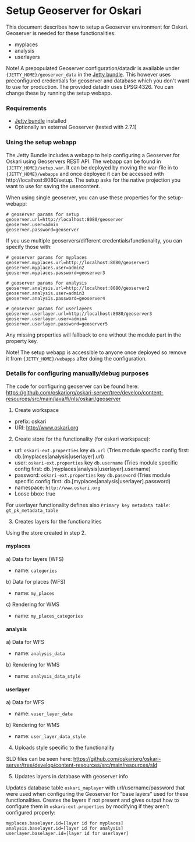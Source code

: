 # Setup Geoserver for Oskari

This document describes how to setup a Geoserver environment for Oskari. Geoserver is needed for these functionalities:

- myplaces
- analysis
- userlayers

Note! A prepopulated Geoserver configuration/datadir is available under `{JETTY_HOME}/geoserver_data` in the [Jetty bundle](/download). This however uses preconfigured credentials for geoserver and database which you don't want to use for production. The provided datadir uses EPSG:4326. You can change these by running the setup webapp.

### Requirements

* [Jetty bundle](/download) installed
* Optionally an external Geoserver (tested with 2.7.1)

### Using the setup webapp

The Jetty Bundle includes a webapp to help configuring a Geoserver for Oskari using Geoservers REST API. The webapp can be found in `{JETTY_HOME}/setup.war`. It can be deployed by moving the war-file in to `{JETTY_HOME}/webapps` and once deployed it can be accessed with http://localhost:8080/setup. The setup asks for the native projection you want to use for saving the usercontent.

When using single geoserver, you can use these properties for the setup-webapp:

	# geoserver params for setup
	geoserver.url=http://localhost:8080/geoserver
	geoserver.user=admin
	geoserver.password=geoserver

If you use multiple geoservers/different credentials/functionality, you can specify those with: 

	# geoserver params for myplaces
	geoserver.myplaces.url=http://localhost:8080/geoserver1
	geoserver.myplaces.user=admin2
	geoserver.myplaces.password=geoserver3

	# geoserver params for analysis
	geoserver.analysis.url=http://localhost:8080/geoserver2
	geoserver.analysis.user=admin3
	geoserver.analysis.password=geoserver4

	# geoserver params for userlayers
	geoserver.userlayer.url=http://localhost:8080/geoserver3
	geoserver.userlayer.user=admin4
	geoserver.userlayer.password=geoserver5

Any missing properties will fallback to one without the module part in the property key.

Note! The setup webapp is accessible to anyone once deployed so remove it from `{JETTY_HOME}/webapps` after doing the configuration.

### Details for configuring manually/debug purposes

The code for configuring geoserver can be found here: https://github.com/oskariorg/oskari-server/tree/develop/content-resources/src/main/java/fi/nls/oskari/geoserver

1) Create workspace

- prefix: oskari
- URI: http://www.oskari.org

2) Create store for the functionality (for oskari workspace):

- url: `oskari-ext.properties` key `db.url` (Tries module specific config first: db.[myplaces|analysis|userlayer].url)
- user: `oskari-ext.properties` key `db.username` (Tries module specific config first: db.[myplaces|analysis|userlayer].username)
- password: `oskari-ext.properties` key `db.password` (Tries module specific config first: db.[myplaces|analysis|userlayer].password)
- namespace: `http://www.oskari.org`
- Loose bbox: true

For userlayer functionality defines also `Primary key metadata table`: `gt_pk_metadata_table`

3) Creates layers for the functionalities

Using the store created in step 2.

#### myplaces

a) Data for layers (WFS)
- name: `categories`

b) Data for places (WFS)
- name: `my_places`

c) Rendering for WMS
- name: `my_places_categories`


#### analysis

a) Data for WFS
- name: `analysis_data`

b) Rendering for WMS
- name: `analysis_data_style`

#### userlayer

a) Data for WFS
- name: `vuser_layer_data`

b) Rendering for WMS
- name: `user_layer_data_style`

4) Uploads style specific to the functionality

SLD files can be seen here: https://github.com/oskariorg/oskari-server/tree/develop/content-resources/src/main/resources/sld

5) Updates layers in database with geoserver info

Updates database table `oskari_maplayer` with url/username/password that were used when configuring the Geoserver for "base layers" used for these functionalities. Creates the layers if not present and gives output how to configure them in `oskari-ext.properties` by modifying if they aren't configured properly: 

    myplaces.baselayer.id=[layer id for myplaces]
    analysis.baselayer.id=[layer id for analysis]
    userlayer.baselayer.id=[layer id for userlayer]